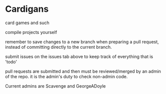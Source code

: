 # Cardigans
card games and such

compile projects yourself

remember to save changes to a new branch when preparing a pull request, instead of committing directly to the current branch.

submit issues on the issues tab above to keep track of everything that is 'todo'

pull requests are submitted and then must be reviewed/merged by an admin of the repo.  it is the admin's duty to check non-admin code.


Current admins are Scavenge and GeorgeADoyle
